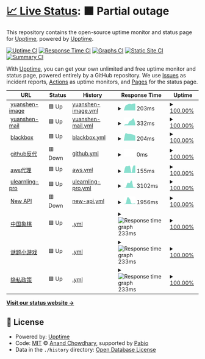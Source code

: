 # [📈 Live Status](https://hawkeye.909333.xyz): <!--live status--> **🟧 Partial outage**

This repository contains the open-source uptime monitor and status page for [Upptime](https://upptime.js.org), powered by [Upptime](https://github.com/upptime/upptime).

[![Uptime CI](https://github.com/hamster-yhz/Hawkeye-surveillance/workflows/Uptime%20CI/badge.svg)](https://github.com/hamster-yhz/Hawkeye-surveillance/actions?query=workflow%3A%22Uptime+CI%22)
[![Response Time CI](https://github.com/hamster-yhz/Hawkeye-surveillance/workflows/Response%20Time%20CI/badge.svg)](https://github.com/hamster-yhz/Hawkeye-surveillance/actions?query=workflow%3A%22Response+Time+CI%22)
[![Graphs CI](https://github.com/hamster-yhz/Hawkeye-surveillance/workflows/Graphs%20CI/badge.svg)](https://github.com/hamster-yhz/Hawkeye-surveillance/actions?query=workflow%3A%22Graphs+CI%22)
[![Static Site CI](https://github.com/hamster-yhz/Hawkeye-surveillance/workflows/Static%20Site%20CI/badge.svg)](https://github.com/hamster-yhz/Hawkeye-surveillance/actions?query=workflow%3A%22Static+Site+CI%22)
[![Summary CI](https://github.com/hamster-yhz/Hawkeye-surveillance/workflows/Summary%20CI/badge.svg)](https://github.com/hamster-yhz/Hawkeye-surveillance/actions?query=workflow%3A%22Summary+CI%22)

With [Upptime](https://upptime.js.org), you can get your own unlimited and free uptime monitor and status page, powered entirely by a GitHub repository. We use [Issues](https://github.com/upptime/upptime/issues) as incident reports, [Actions](https://github.com/hamster-yhz/Hawkeye-surveillance/actions) as uptime monitors, and [Pages](https://hawkeye.909333.xyz) for the status page.

<!--start: status pages-->
<!-- This summary is generated by Upptime (https://github.com/upptime/upptime) -->
<!-- Do not edit this manually, your changes will be overwritten -->
<!-- prettier-ignore -->
| URL | Status | History | Response Time | Uptime |
| --- | ------ | ------- | ------------- | ------ |
| <img alt="" src="https://icons.duckduckgo.com/ip3/yuanshen-image.909333.xyz.ico" height="13"> [yuanshen-image](http://yuanshen-image.909333.xyz/) | 🟩 Up | [yuanshen-image.yml](https://github.com/hamster-yhz/Hawkeye-surveillance/commits/HEAD/history/yuanshen-image.yml) | <details><summary><img alt="Response time graph" src="./graphs/yuanshen-image/response-time-week.png" height="20"> 203ms</summary><br><a href="https://hawkeye.909333.xyz/history/yuanshen-image"><img alt="Response time 220" src="https://img.shields.io/endpoint?url=https%3A%2F%2Fraw.githubusercontent.com%2Fhamster-yhz%2FHawkeye-surveillance%2FHEAD%2Fapi%2Fyuanshen-image%2Fresponse-time.json"></a><br><a href="https://hawkeye.909333.xyz/history/yuanshen-image"><img alt="24-hour response time 224" src="https://img.shields.io/endpoint?url=https%3A%2F%2Fraw.githubusercontent.com%2Fhamster-yhz%2FHawkeye-surveillance%2FHEAD%2Fapi%2Fyuanshen-image%2Fresponse-time-day.json"></a><br><a href="https://hawkeye.909333.xyz/history/yuanshen-image"><img alt="7-day response time 203" src="https://img.shields.io/endpoint?url=https%3A%2F%2Fraw.githubusercontent.com%2Fhamster-yhz%2FHawkeye-surveillance%2FHEAD%2Fapi%2Fyuanshen-image%2Fresponse-time-week.json"></a><br><a href="https://hawkeye.909333.xyz/history/yuanshen-image"><img alt="30-day response time 229" src="https://img.shields.io/endpoint?url=https%3A%2F%2Fraw.githubusercontent.com%2Fhamster-yhz%2FHawkeye-surveillance%2FHEAD%2Fapi%2Fyuanshen-image%2Fresponse-time-month.json"></a><br><a href="https://hawkeye.909333.xyz/history/yuanshen-image"><img alt="1-year response time 220" src="https://img.shields.io/endpoint?url=https%3A%2F%2Fraw.githubusercontent.com%2Fhamster-yhz%2FHawkeye-surveillance%2FHEAD%2Fapi%2Fyuanshen-image%2Fresponse-time-year.json"></a></details> | <details><summary><a href="https://hawkeye.909333.xyz/history/yuanshen-image">100.00%</a></summary><a href="https://hawkeye.909333.xyz/history/yuanshen-image"><img alt="All-time uptime 100.00%" src="https://img.shields.io/endpoint?url=https%3A%2F%2Fraw.githubusercontent.com%2Fhamster-yhz%2FHawkeye-surveillance%2FHEAD%2Fapi%2Fyuanshen-image%2Fuptime.json"></a><br><a href="https://hawkeye.909333.xyz/history/yuanshen-image"><img alt="24-hour uptime 100.00%" src="https://img.shields.io/endpoint?url=https%3A%2F%2Fraw.githubusercontent.com%2Fhamster-yhz%2FHawkeye-surveillance%2FHEAD%2Fapi%2Fyuanshen-image%2Fuptime-day.json"></a><br><a href="https://hawkeye.909333.xyz/history/yuanshen-image"><img alt="7-day uptime 100.00%" src="https://img.shields.io/endpoint?url=https%3A%2F%2Fraw.githubusercontent.com%2Fhamster-yhz%2FHawkeye-surveillance%2FHEAD%2Fapi%2Fyuanshen-image%2Fuptime-week.json"></a><br><a href="https://hawkeye.909333.xyz/history/yuanshen-image"><img alt="30-day uptime 100.00%" src="https://img.shields.io/endpoint?url=https%3A%2F%2Fraw.githubusercontent.com%2Fhamster-yhz%2FHawkeye-surveillance%2FHEAD%2Fapi%2Fyuanshen-image%2Fuptime-month.json"></a><br><a href="https://hawkeye.909333.xyz/history/yuanshen-image"><img alt="1-year uptime 100.00%" src="https://img.shields.io/endpoint?url=https%3A%2F%2Fraw.githubusercontent.com%2Fhamster-yhz%2FHawkeye-surveillance%2FHEAD%2Fapi%2Fyuanshen-image%2Fuptime-year.json"></a></details>
| <img alt="" src="https://icons.duckduckgo.com/ip3/mail.909333.xyz.ico" height="13"> [yuanshen-mail](https://mail.909333.xyz/) | 🟩 Up | [yuanshen-mail.yml](https://github.com/hamster-yhz/Hawkeye-surveillance/commits/HEAD/history/yuanshen-mail.yml) | <details><summary><img alt="Response time graph" src="./graphs/yuanshen-mail/response-time-week.png" height="20"> 332ms</summary><br><a href="https://hawkeye.909333.xyz/history/yuanshen-mail"><img alt="Response time 506" src="https://img.shields.io/endpoint?url=https%3A%2F%2Fraw.githubusercontent.com%2Fhamster-yhz%2FHawkeye-surveillance%2FHEAD%2Fapi%2Fyuanshen-mail%2Fresponse-time.json"></a><br><a href="https://hawkeye.909333.xyz/history/yuanshen-mail"><img alt="24-hour response time 130" src="https://img.shields.io/endpoint?url=https%3A%2F%2Fraw.githubusercontent.com%2Fhamster-yhz%2FHawkeye-surveillance%2FHEAD%2Fapi%2Fyuanshen-mail%2Fresponse-time-day.json"></a><br><a href="https://hawkeye.909333.xyz/history/yuanshen-mail"><img alt="7-day response time 332" src="https://img.shields.io/endpoint?url=https%3A%2F%2Fraw.githubusercontent.com%2Fhamster-yhz%2FHawkeye-surveillance%2FHEAD%2Fapi%2Fyuanshen-mail%2Fresponse-time-week.json"></a><br><a href="https://hawkeye.909333.xyz/history/yuanshen-mail"><img alt="30-day response time 506" src="https://img.shields.io/endpoint?url=https%3A%2F%2Fraw.githubusercontent.com%2Fhamster-yhz%2FHawkeye-surveillance%2FHEAD%2Fapi%2Fyuanshen-mail%2Fresponse-time-month.json"></a><br><a href="https://hawkeye.909333.xyz/history/yuanshen-mail"><img alt="1-year response time 506" src="https://img.shields.io/endpoint?url=https%3A%2F%2Fraw.githubusercontent.com%2Fhamster-yhz%2FHawkeye-surveillance%2FHEAD%2Fapi%2Fyuanshen-mail%2Fresponse-time-year.json"></a></details> | <details><summary><a href="https://hawkeye.909333.xyz/history/yuanshen-mail">100.00%</a></summary><a href="https://hawkeye.909333.xyz/history/yuanshen-mail"><img alt="All-time uptime 100.00%" src="https://img.shields.io/endpoint?url=https%3A%2F%2Fraw.githubusercontent.com%2Fhamster-yhz%2FHawkeye-surveillance%2FHEAD%2Fapi%2Fyuanshen-mail%2Fuptime.json"></a><br><a href="https://hawkeye.909333.xyz/history/yuanshen-mail"><img alt="24-hour uptime 100.00%" src="https://img.shields.io/endpoint?url=https%3A%2F%2Fraw.githubusercontent.com%2Fhamster-yhz%2FHawkeye-surveillance%2FHEAD%2Fapi%2Fyuanshen-mail%2Fuptime-day.json"></a><br><a href="https://hawkeye.909333.xyz/history/yuanshen-mail"><img alt="7-day uptime 100.00%" src="https://img.shields.io/endpoint?url=https%3A%2F%2Fraw.githubusercontent.com%2Fhamster-yhz%2FHawkeye-surveillance%2FHEAD%2Fapi%2Fyuanshen-mail%2Fuptime-week.json"></a><br><a href="https://hawkeye.909333.xyz/history/yuanshen-mail"><img alt="30-day uptime 100.00%" src="https://img.shields.io/endpoint?url=https%3A%2F%2Fraw.githubusercontent.com%2Fhamster-yhz%2FHawkeye-surveillance%2FHEAD%2Fapi%2Fyuanshen-mail%2Fuptime-month.json"></a><br><a href="https://hawkeye.909333.xyz/history/yuanshen-mail"><img alt="1-year uptime 100.00%" src="https://img.shields.io/endpoint?url=https%3A%2F%2Fraw.githubusercontent.com%2Fhamster-yhz%2FHawkeye-surveillance%2FHEAD%2Fapi%2Fyuanshen-mail%2Fuptime-year.json"></a></details>
| <img alt="" src="https://icons.duckduckgo.com/ip3/blackbox.655353.xyz.ico" height="13"> [blackbox](http://blackbox.655353.xyz/) | 🟩 Up | [blackbox.yml](https://github.com/hamster-yhz/Hawkeye-surveillance/commits/HEAD/history/blackbox.yml) | <details><summary><img alt="Response time graph" src="./graphs/blackbox/response-time-week.png" height="20"> 204ms</summary><br><a href="https://hawkeye.909333.xyz/history/blackbox"><img alt="Response time 279" src="https://img.shields.io/endpoint?url=https%3A%2F%2Fraw.githubusercontent.com%2Fhamster-yhz%2FHawkeye-surveillance%2FHEAD%2Fapi%2Fblackbox%2Fresponse-time.json"></a><br><a href="https://hawkeye.909333.xyz/history/blackbox"><img alt="24-hour response time 155" src="https://img.shields.io/endpoint?url=https%3A%2F%2Fraw.githubusercontent.com%2Fhamster-yhz%2FHawkeye-surveillance%2FHEAD%2Fapi%2Fblackbox%2Fresponse-time-day.json"></a><br><a href="https://hawkeye.909333.xyz/history/blackbox"><img alt="7-day response time 204" src="https://img.shields.io/endpoint?url=https%3A%2F%2Fraw.githubusercontent.com%2Fhamster-yhz%2FHawkeye-surveillance%2FHEAD%2Fapi%2Fblackbox%2Fresponse-time-week.json"></a><br><a href="https://hawkeye.909333.xyz/history/blackbox"><img alt="30-day response time 304" src="https://img.shields.io/endpoint?url=https%3A%2F%2Fraw.githubusercontent.com%2Fhamster-yhz%2FHawkeye-surveillance%2FHEAD%2Fapi%2Fblackbox%2Fresponse-time-month.json"></a><br><a href="https://hawkeye.909333.xyz/history/blackbox"><img alt="1-year response time 279" src="https://img.shields.io/endpoint?url=https%3A%2F%2Fraw.githubusercontent.com%2Fhamster-yhz%2FHawkeye-surveillance%2FHEAD%2Fapi%2Fblackbox%2Fresponse-time-year.json"></a></details> | <details><summary><a href="https://hawkeye.909333.xyz/history/blackbox">100.00%</a></summary><a href="https://hawkeye.909333.xyz/history/blackbox"><img alt="All-time uptime 100.00%" src="https://img.shields.io/endpoint?url=https%3A%2F%2Fraw.githubusercontent.com%2Fhamster-yhz%2FHawkeye-surveillance%2FHEAD%2Fapi%2Fblackbox%2Fuptime.json"></a><br><a href="https://hawkeye.909333.xyz/history/blackbox"><img alt="24-hour uptime 100.00%" src="https://img.shields.io/endpoint?url=https%3A%2F%2Fraw.githubusercontent.com%2Fhamster-yhz%2FHawkeye-surveillance%2FHEAD%2Fapi%2Fblackbox%2Fuptime-day.json"></a><br><a href="https://hawkeye.909333.xyz/history/blackbox"><img alt="7-day uptime 100.00%" src="https://img.shields.io/endpoint?url=https%3A%2F%2Fraw.githubusercontent.com%2Fhamster-yhz%2FHawkeye-surveillance%2FHEAD%2Fapi%2Fblackbox%2Fuptime-week.json"></a><br><a href="https://hawkeye.909333.xyz/history/blackbox"><img alt="30-day uptime 100.00%" src="https://img.shields.io/endpoint?url=https%3A%2F%2Fraw.githubusercontent.com%2Fhamster-yhz%2FHawkeye-surveillance%2FHEAD%2Fapi%2Fblackbox%2Fuptime-month.json"></a><br><a href="https://hawkeye.909333.xyz/history/blackbox"><img alt="1-year uptime 100.00%" src="https://img.shields.io/endpoint?url=https%3A%2F%2Fraw.githubusercontent.com%2Fhamster-yhz%2FHawkeye-surveillance%2FHEAD%2Fapi%2Fblackbox%2Fuptime-year.json"></a></details>
| <img alt="" src="https://icons.duckduckgo.com/ip3/github.909333.xyz.ico" height="13"> [github反代](http://github.909333.xyz/) | 🟥 Down | [github.yml](https://github.com/hamster-yhz/Hawkeye-surveillance/commits/HEAD/history/github.yml) | <details><summary><img alt="Response time graph" src="./graphs/github/response-time-week.png" height="20"> 0ms</summary><br><a href="https://hawkeye.909333.xyz/history/github"><img alt="Response time 416" src="https://img.shields.io/endpoint?url=https%3A%2F%2Fraw.githubusercontent.com%2Fhamster-yhz%2FHawkeye-surveillance%2FHEAD%2Fapi%2Fgithub%2Fresponse-time.json"></a><br><a href="https://hawkeye.909333.xyz/history/github"><img alt="24-hour response time 0" src="https://img.shields.io/endpoint?url=https%3A%2F%2Fraw.githubusercontent.com%2Fhamster-yhz%2FHawkeye-surveillance%2FHEAD%2Fapi%2Fgithub%2Fresponse-time-day.json"></a><br><a href="https://hawkeye.909333.xyz/history/github"><img alt="7-day response time 0" src="https://img.shields.io/endpoint?url=https%3A%2F%2Fraw.githubusercontent.com%2Fhamster-yhz%2FHawkeye-surveillance%2FHEAD%2Fapi%2Fgithub%2Fresponse-time-week.json"></a><br><a href="https://hawkeye.909333.xyz/history/github"><img alt="30-day response time 477" src="https://img.shields.io/endpoint?url=https%3A%2F%2Fraw.githubusercontent.com%2Fhamster-yhz%2FHawkeye-surveillance%2FHEAD%2Fapi%2Fgithub%2Fresponse-time-month.json"></a><br><a href="https://hawkeye.909333.xyz/history/github"><img alt="1-year response time 416" src="https://img.shields.io/endpoint?url=https%3A%2F%2Fraw.githubusercontent.com%2Fhamster-yhz%2FHawkeye-surveillance%2FHEAD%2Fapi%2Fgithub%2Fresponse-time-year.json"></a></details> | <details><summary><a href="https://hawkeye.909333.xyz/history/github">100.00%</a></summary><a href="https://hawkeye.909333.xyz/history/github"><img alt="All-time uptime 100.00%" src="https://img.shields.io/endpoint?url=https%3A%2F%2Fraw.githubusercontent.com%2Fhamster-yhz%2FHawkeye-surveillance%2FHEAD%2Fapi%2Fgithub%2Fuptime.json"></a><br><a href="https://hawkeye.909333.xyz/history/github"><img alt="24-hour uptime 100.00%" src="https://img.shields.io/endpoint?url=https%3A%2F%2Fraw.githubusercontent.com%2Fhamster-yhz%2FHawkeye-surveillance%2FHEAD%2Fapi%2Fgithub%2Fuptime-day.json"></a><br><a href="https://hawkeye.909333.xyz/history/github"><img alt="7-day uptime 100.00%" src="https://img.shields.io/endpoint?url=https%3A%2F%2Fraw.githubusercontent.com%2Fhamster-yhz%2FHawkeye-surveillance%2FHEAD%2Fapi%2Fgithub%2Fuptime-week.json"></a><br><a href="https://hawkeye.909333.xyz/history/github"><img alt="30-day uptime 100.00%" src="https://img.shields.io/endpoint?url=https%3A%2F%2Fraw.githubusercontent.com%2Fhamster-yhz%2FHawkeye-surveillance%2FHEAD%2Fapi%2Fgithub%2Fuptime-month.json"></a><br><a href="https://hawkeye.909333.xyz/history/github"><img alt="1-year uptime 100.00%" src="https://img.shields.io/endpoint?url=https%3A%2F%2Fraw.githubusercontent.com%2Fhamster-yhz%2FHawkeye-surveillance%2FHEAD%2Fapi%2Fgithub%2Fuptime-year.json"></a></details>
| <img alt="" src="https://icons.duckduckgo.com/ip3/52.53.225.188.ico" height="13"> [aws代理](http://52.53.225.188:8848/panel/) | 🟩 Up | [aws.yml](https://github.com/hamster-yhz/Hawkeye-surveillance/commits/HEAD/history/aws.yml) | <details><summary><img alt="Response time graph" src="./graphs/aws/response-time-week.png" height="20"> 155ms</summary><br><a href="https://hawkeye.909333.xyz/history/aws"><img alt="Response time 137" src="https://img.shields.io/endpoint?url=https%3A%2F%2Fraw.githubusercontent.com%2Fhamster-yhz%2FHawkeye-surveillance%2FHEAD%2Fapi%2Faws%2Fresponse-time.json"></a><br><a href="https://hawkeye.909333.xyz/history/aws"><img alt="24-hour response time 194" src="https://img.shields.io/endpoint?url=https%3A%2F%2Fraw.githubusercontent.com%2Fhamster-yhz%2FHawkeye-surveillance%2FHEAD%2Fapi%2Faws%2Fresponse-time-day.json"></a><br><a href="https://hawkeye.909333.xyz/history/aws"><img alt="7-day response time 155" src="https://img.shields.io/endpoint?url=https%3A%2F%2Fraw.githubusercontent.com%2Fhamster-yhz%2FHawkeye-surveillance%2FHEAD%2Fapi%2Faws%2Fresponse-time-week.json"></a><br><a href="https://hawkeye.909333.xyz/history/aws"><img alt="30-day response time 130" src="https://img.shields.io/endpoint?url=https%3A%2F%2Fraw.githubusercontent.com%2Fhamster-yhz%2FHawkeye-surveillance%2FHEAD%2Fapi%2Faws%2Fresponse-time-month.json"></a><br><a href="https://hawkeye.909333.xyz/history/aws"><img alt="1-year response time 137" src="https://img.shields.io/endpoint?url=https%3A%2F%2Fraw.githubusercontent.com%2Fhamster-yhz%2FHawkeye-surveillance%2FHEAD%2Fapi%2Faws%2Fresponse-time-year.json"></a></details> | <details><summary><a href="https://hawkeye.909333.xyz/history/aws">100.00%</a></summary><a href="https://hawkeye.909333.xyz/history/aws"><img alt="All-time uptime 100.00%" src="https://img.shields.io/endpoint?url=https%3A%2F%2Fraw.githubusercontent.com%2Fhamster-yhz%2FHawkeye-surveillance%2FHEAD%2Fapi%2Faws%2Fuptime.json"></a><br><a href="https://hawkeye.909333.xyz/history/aws"><img alt="24-hour uptime 100.00%" src="https://img.shields.io/endpoint?url=https%3A%2F%2Fraw.githubusercontent.com%2Fhamster-yhz%2FHawkeye-surveillance%2FHEAD%2Fapi%2Faws%2Fuptime-day.json"></a><br><a href="https://hawkeye.909333.xyz/history/aws"><img alt="7-day uptime 100.00%" src="https://img.shields.io/endpoint?url=https%3A%2F%2Fraw.githubusercontent.com%2Fhamster-yhz%2FHawkeye-surveillance%2FHEAD%2Fapi%2Faws%2Fuptime-week.json"></a><br><a href="https://hawkeye.909333.xyz/history/aws"><img alt="30-day uptime 100.00%" src="https://img.shields.io/endpoint?url=https%3A%2F%2Fraw.githubusercontent.com%2Fhamster-yhz%2FHawkeye-surveillance%2FHEAD%2Fapi%2Faws%2Fuptime-month.json"></a><br><a href="https://hawkeye.909333.xyz/history/aws"><img alt="1-year uptime 100.00%" src="https://img.shields.io/endpoint?url=https%3A%2F%2Fraw.githubusercontent.com%2Fhamster-yhz%2FHawkeye-surveillance%2FHEAD%2Fapi%2Faws%2Fuptime-year.json"></a></details>
| <img alt="" src="https://icons.duckduckgo.com/ip3/ulearnling-pro.ai4good.dpdns.org.ico" height="13"> [ulearnling-pro](http://ulearnling-pro.ai4good.dpdns.org/) | 🟩 Up | [ulearnling-pro.yml](https://github.com/hamster-yhz/Hawkeye-surveillance/commits/HEAD/history/ulearnling-pro.yml) | <details><summary><img alt="Response time graph" src="./graphs/ulearnling-pro/response-time-week.png" height="20"> 3102ms</summary><br><a href="https://hawkeye.909333.xyz/history/ulearnling-pro"><img alt="Response time 2708" src="https://img.shields.io/endpoint?url=https%3A%2F%2Fraw.githubusercontent.com%2Fhamster-yhz%2FHawkeye-surveillance%2FHEAD%2Fapi%2Fulearnling-pro%2Fresponse-time.json"></a><br><a href="https://hawkeye.909333.xyz/history/ulearnling-pro"><img alt="24-hour response time 383" src="https://img.shields.io/endpoint?url=https%3A%2F%2Fraw.githubusercontent.com%2Fhamster-yhz%2FHawkeye-surveillance%2FHEAD%2Fapi%2Fulearnling-pro%2Fresponse-time-day.json"></a><br><a href="https://hawkeye.909333.xyz/history/ulearnling-pro"><img alt="7-day response time 3102" src="https://img.shields.io/endpoint?url=https%3A%2F%2Fraw.githubusercontent.com%2Fhamster-yhz%2FHawkeye-surveillance%2FHEAD%2Fapi%2Fulearnling-pro%2Fresponse-time-week.json"></a><br><a href="https://hawkeye.909333.xyz/history/ulearnling-pro"><img alt="30-day response time 2990" src="https://img.shields.io/endpoint?url=https%3A%2F%2Fraw.githubusercontent.com%2Fhamster-yhz%2FHawkeye-surveillance%2FHEAD%2Fapi%2Fulearnling-pro%2Fresponse-time-month.json"></a><br><a href="https://hawkeye.909333.xyz/history/ulearnling-pro"><img alt="1-year response time 2708" src="https://img.shields.io/endpoint?url=https%3A%2F%2Fraw.githubusercontent.com%2Fhamster-yhz%2FHawkeye-surveillance%2FHEAD%2Fapi%2Fulearnling-pro%2Fresponse-time-year.json"></a></details> | <details><summary><a href="https://hawkeye.909333.xyz/history/ulearnling-pro">100.00%</a></summary><a href="https://hawkeye.909333.xyz/history/ulearnling-pro"><img alt="All-time uptime 100.00%" src="https://img.shields.io/endpoint?url=https%3A%2F%2Fraw.githubusercontent.com%2Fhamster-yhz%2FHawkeye-surveillance%2FHEAD%2Fapi%2Fulearnling-pro%2Fuptime.json"></a><br><a href="https://hawkeye.909333.xyz/history/ulearnling-pro"><img alt="24-hour uptime 100.00%" src="https://img.shields.io/endpoint?url=https%3A%2F%2Fraw.githubusercontent.com%2Fhamster-yhz%2FHawkeye-surveillance%2FHEAD%2Fapi%2Fulearnling-pro%2Fuptime-day.json"></a><br><a href="https://hawkeye.909333.xyz/history/ulearnling-pro"><img alt="7-day uptime 100.00%" src="https://img.shields.io/endpoint?url=https%3A%2F%2Fraw.githubusercontent.com%2Fhamster-yhz%2FHawkeye-surveillance%2FHEAD%2Fapi%2Fulearnling-pro%2Fuptime-week.json"></a><br><a href="https://hawkeye.909333.xyz/history/ulearnling-pro"><img alt="30-day uptime 100.00%" src="https://img.shields.io/endpoint?url=https%3A%2F%2Fraw.githubusercontent.com%2Fhamster-yhz%2FHawkeye-surveillance%2FHEAD%2Fapi%2Fulearnling-pro%2Fuptime-month.json"></a><br><a href="https://hawkeye.909333.xyz/history/ulearnling-pro"><img alt="1-year uptime 100.00%" src="https://img.shields.io/endpoint?url=https%3A%2F%2Fraw.githubusercontent.com%2Fhamster-yhz%2FHawkeye-surveillance%2FHEAD%2Fapi%2Fulearnling-pro%2Fuptime-year.json"></a></details>
| <img alt="" src="https://icons.duckduckgo.com/ip3/veloera.ai4good.dpdns.org.ico" height="13"> [New API](http://veloera.ai4good.dpdns.org/) | 🟥 Down | [new-api.yml](https://github.com/hamster-yhz/Hawkeye-surveillance/commits/HEAD/history/new-api.yml) | <details><summary><img alt="Response time graph" src="./graphs/new-api/response-time-week.png" height="20"> 1956ms</summary><br><a href="https://hawkeye.909333.xyz/history/new-api"><img alt="Response time 2003" src="https://img.shields.io/endpoint?url=https%3A%2F%2Fraw.githubusercontent.com%2Fhamster-yhz%2FHawkeye-surveillance%2FHEAD%2Fapi%2Fnew-api%2Fresponse-time.json"></a><br><a href="https://hawkeye.909333.xyz/history/new-api"><img alt="24-hour response time 609" src="https://img.shields.io/endpoint?url=https%3A%2F%2Fraw.githubusercontent.com%2Fhamster-yhz%2FHawkeye-surveillance%2FHEAD%2Fapi%2Fnew-api%2Fresponse-time-day.json"></a><br><a href="https://hawkeye.909333.xyz/history/new-api"><img alt="7-day response time 1956" src="https://img.shields.io/endpoint?url=https%3A%2F%2Fraw.githubusercontent.com%2Fhamster-yhz%2FHawkeye-surveillance%2FHEAD%2Fapi%2Fnew-api%2Fresponse-time-week.json"></a><br><a href="https://hawkeye.909333.xyz/history/new-api"><img alt="30-day response time 2309" src="https://img.shields.io/endpoint?url=https%3A%2F%2Fraw.githubusercontent.com%2Fhamster-yhz%2FHawkeye-surveillance%2FHEAD%2Fapi%2Fnew-api%2Fresponse-time-month.json"></a><br><a href="https://hawkeye.909333.xyz/history/new-api"><img alt="1-year response time 2003" src="https://img.shields.io/endpoint?url=https%3A%2F%2Fraw.githubusercontent.com%2Fhamster-yhz%2FHawkeye-surveillance%2FHEAD%2Fapi%2Fnew-api%2Fresponse-time-year.json"></a></details> | <details><summary><a href="https://hawkeye.909333.xyz/history/new-api">100.00%</a></summary><a href="https://hawkeye.909333.xyz/history/new-api"><img alt="All-time uptime 100.00%" src="https://img.shields.io/endpoint?url=https%3A%2F%2Fraw.githubusercontent.com%2Fhamster-yhz%2FHawkeye-surveillance%2FHEAD%2Fapi%2Fnew-api%2Fuptime.json"></a><br><a href="https://hawkeye.909333.xyz/history/new-api"><img alt="24-hour uptime 100.00%" src="https://img.shields.io/endpoint?url=https%3A%2F%2Fraw.githubusercontent.com%2Fhamster-yhz%2FHawkeye-surveillance%2FHEAD%2Fapi%2Fnew-api%2Fuptime-day.json"></a><br><a href="https://hawkeye.909333.xyz/history/new-api"><img alt="7-day uptime 100.00%" src="https://img.shields.io/endpoint?url=https%3A%2F%2Fraw.githubusercontent.com%2Fhamster-yhz%2FHawkeye-surveillance%2FHEAD%2Fapi%2Fnew-api%2Fuptime-week.json"></a><br><a href="https://hawkeye.909333.xyz/history/new-api"><img alt="30-day uptime 100.00%" src="https://img.shields.io/endpoint?url=https%3A%2F%2Fraw.githubusercontent.com%2Fhamster-yhz%2FHawkeye-surveillance%2FHEAD%2Fapi%2Fnew-api%2Fuptime-month.json"></a><br><a href="https://hawkeye.909333.xyz/history/new-api"><img alt="1-year uptime 100.00%" src="https://img.shields.io/endpoint?url=https%3A%2F%2Fraw.githubusercontent.com%2Fhamster-yhz%2FHawkeye-surveillance%2FHEAD%2Fapi%2Fnew-api%2Fuptime-year.json"></a></details>
| <img alt="" src="https://icons.duckduckgo.com/ip3/chinese-chess.655353.xyz.ico" height="13"> [中国象棋](http://chinese-chess.655353.xyz/) | 🟩 Up | [.yml](https://github.com/hamster-yhz/Hawkeye-surveillance/commits/HEAD/history/.yml) | <details><summary><img alt="Response time graph" src="./graphs//response-time-week.png" height="20"> 233ms</summary><br><a href="https://hawkeye.909333.xyz/history/"><img alt="Response time 223" src="https://img.shields.io/endpoint?url=https%3A%2F%2Fraw.githubusercontent.com%2Fhamster-yhz%2FHawkeye-surveillance%2FHEAD%2Fapi%2F%2Fresponse-time.json"></a><br><a href="https://hawkeye.909333.xyz/history/"><img alt="24-hour response time 194" src="https://img.shields.io/endpoint?url=https%3A%2F%2Fraw.githubusercontent.com%2Fhamster-yhz%2FHawkeye-surveillance%2FHEAD%2Fapi%2F%2Fresponse-time-day.json"></a><br><a href="https://hawkeye.909333.xyz/history/"><img alt="7-day response time 233" src="https://img.shields.io/endpoint?url=https%3A%2F%2Fraw.githubusercontent.com%2Fhamster-yhz%2FHawkeye-surveillance%2FHEAD%2Fapi%2F%2Fresponse-time-week.json"></a><br><a href="https://hawkeye.909333.xyz/history/"><img alt="30-day response time 225" src="https://img.shields.io/endpoint?url=https%3A%2F%2Fraw.githubusercontent.com%2Fhamster-yhz%2FHawkeye-surveillance%2FHEAD%2Fapi%2F%2Fresponse-time-month.json"></a><br><a href="https://hawkeye.909333.xyz/history/"><img alt="1-year response time 223" src="https://img.shields.io/endpoint?url=https%3A%2F%2Fraw.githubusercontent.com%2Fhamster-yhz%2FHawkeye-surveillance%2FHEAD%2Fapi%2F%2Fresponse-time-year.json"></a></details> | <details><summary><a href="https://hawkeye.909333.xyz/history/">100.00%</a></summary><a href="https://hawkeye.909333.xyz/history/"><img alt="All-time uptime 100.00%" src="https://img.shields.io/endpoint?url=https%3A%2F%2Fraw.githubusercontent.com%2Fhamster-yhz%2FHawkeye-surveillance%2FHEAD%2Fapi%2F%2Fuptime.json"></a><br><a href="https://hawkeye.909333.xyz/history/"><img alt="24-hour uptime 100.00%" src="https://img.shields.io/endpoint?url=https%3A%2F%2Fraw.githubusercontent.com%2Fhamster-yhz%2FHawkeye-surveillance%2FHEAD%2Fapi%2F%2Fuptime-day.json"></a><br><a href="https://hawkeye.909333.xyz/history/"><img alt="7-day uptime 100.00%" src="https://img.shields.io/endpoint?url=https%3A%2F%2Fraw.githubusercontent.com%2Fhamster-yhz%2FHawkeye-surveillance%2FHEAD%2Fapi%2F%2Fuptime-week.json"></a><br><a href="https://hawkeye.909333.xyz/history/"><img alt="30-day uptime 100.00%" src="https://img.shields.io/endpoint?url=https%3A%2F%2Fraw.githubusercontent.com%2Fhamster-yhz%2FHawkeye-surveillance%2FHEAD%2Fapi%2F%2Fuptime-month.json"></a><br><a href="https://hawkeye.909333.xyz/history/"><img alt="1-year uptime 100.00%" src="https://img.shields.io/endpoint?url=https%3A%2F%2Fraw.githubusercontent.com%2Fhamster-yhz%2FHawkeye-surveillance%2FHEAD%2Fapi%2F%2Fuptime-year.json"></a></details>
| <img alt="" src="https://icons.duckduckgo.com/ip3/qushizitiaozhan.655353.xyz.ico" height="13"> [谜题小游戏](http://qushizitiaozhan.655353.xyz/) | 🟩 Up | [.yml](https://github.com/hamster-yhz/Hawkeye-surveillance/commits/HEAD/history/.yml) | <details><summary><img alt="Response time graph" src="./graphs//response-time-week.png" height="20"> 233ms</summary><br><a href="https://hawkeye.909333.xyz/history/"><img alt="Response time 223" src="https://img.shields.io/endpoint?url=https%3A%2F%2Fraw.githubusercontent.com%2Fhamster-yhz%2FHawkeye-surveillance%2FHEAD%2Fapi%2F%2Fresponse-time.json"></a><br><a href="https://hawkeye.909333.xyz/history/"><img alt="24-hour response time 194" src="https://img.shields.io/endpoint?url=https%3A%2F%2Fraw.githubusercontent.com%2Fhamster-yhz%2FHawkeye-surveillance%2FHEAD%2Fapi%2F%2Fresponse-time-day.json"></a><br><a href="https://hawkeye.909333.xyz/history/"><img alt="7-day response time 233" src="https://img.shields.io/endpoint?url=https%3A%2F%2Fraw.githubusercontent.com%2Fhamster-yhz%2FHawkeye-surveillance%2FHEAD%2Fapi%2F%2Fresponse-time-week.json"></a><br><a href="https://hawkeye.909333.xyz/history/"><img alt="30-day response time 225" src="https://img.shields.io/endpoint?url=https%3A%2F%2Fraw.githubusercontent.com%2Fhamster-yhz%2FHawkeye-surveillance%2FHEAD%2Fapi%2F%2Fresponse-time-month.json"></a><br><a href="https://hawkeye.909333.xyz/history/"><img alt="1-year response time 223" src="https://img.shields.io/endpoint?url=https%3A%2F%2Fraw.githubusercontent.com%2Fhamster-yhz%2FHawkeye-surveillance%2FHEAD%2Fapi%2F%2Fresponse-time-year.json"></a></details> | <details><summary><a href="https://hawkeye.909333.xyz/history/">100.00%</a></summary><a href="https://hawkeye.909333.xyz/history/"><img alt="All-time uptime 100.00%" src="https://img.shields.io/endpoint?url=https%3A%2F%2Fraw.githubusercontent.com%2Fhamster-yhz%2FHawkeye-surveillance%2FHEAD%2Fapi%2F%2Fuptime.json"></a><br><a href="https://hawkeye.909333.xyz/history/"><img alt="24-hour uptime 100.00%" src="https://img.shields.io/endpoint?url=https%3A%2F%2Fraw.githubusercontent.com%2Fhamster-yhz%2FHawkeye-surveillance%2FHEAD%2Fapi%2F%2Fuptime-day.json"></a><br><a href="https://hawkeye.909333.xyz/history/"><img alt="7-day uptime 100.00%" src="https://img.shields.io/endpoint?url=https%3A%2F%2Fraw.githubusercontent.com%2Fhamster-yhz%2FHawkeye-surveillance%2FHEAD%2Fapi%2F%2Fuptime-week.json"></a><br><a href="https://hawkeye.909333.xyz/history/"><img alt="30-day uptime 100.00%" src="https://img.shields.io/endpoint?url=https%3A%2F%2Fraw.githubusercontent.com%2Fhamster-yhz%2FHawkeye-surveillance%2FHEAD%2Fapi%2F%2Fuptime-month.json"></a><br><a href="https://hawkeye.909333.xyz/history/"><img alt="1-year uptime 100.00%" src="https://img.shields.io/endpoint?url=https%3A%2F%2Fraw.githubusercontent.com%2Fhamster-yhz%2FHawkeye-surveillance%2FHEAD%2Fapi%2F%2Fuptime-year.json"></a></details>
| <img alt="" src="https://icons.duckduckgo.com/ip3/blackbox-privacy-policy.655353.xyz.ico" height="13"> [隐私政策](http://blackbox-privacy-policy.655353.xyz/privacy-policy) | 🟩 Up | [.yml](https://github.com/hamster-yhz/Hawkeye-surveillance/commits/HEAD/history/.yml) | <details><summary><img alt="Response time graph" src="./graphs//response-time-week.png" height="20"> 233ms</summary><br><a href="https://hawkeye.909333.xyz/history/"><img alt="Response time 223" src="https://img.shields.io/endpoint?url=https%3A%2F%2Fraw.githubusercontent.com%2Fhamster-yhz%2FHawkeye-surveillance%2FHEAD%2Fapi%2F%2Fresponse-time.json"></a><br><a href="https://hawkeye.909333.xyz/history/"><img alt="24-hour response time 194" src="https://img.shields.io/endpoint?url=https%3A%2F%2Fraw.githubusercontent.com%2Fhamster-yhz%2FHawkeye-surveillance%2FHEAD%2Fapi%2F%2Fresponse-time-day.json"></a><br><a href="https://hawkeye.909333.xyz/history/"><img alt="7-day response time 233" src="https://img.shields.io/endpoint?url=https%3A%2F%2Fraw.githubusercontent.com%2Fhamster-yhz%2FHawkeye-surveillance%2FHEAD%2Fapi%2F%2Fresponse-time-week.json"></a><br><a href="https://hawkeye.909333.xyz/history/"><img alt="30-day response time 225" src="https://img.shields.io/endpoint?url=https%3A%2F%2Fraw.githubusercontent.com%2Fhamster-yhz%2FHawkeye-surveillance%2FHEAD%2Fapi%2F%2Fresponse-time-month.json"></a><br><a href="https://hawkeye.909333.xyz/history/"><img alt="1-year response time 223" src="https://img.shields.io/endpoint?url=https%3A%2F%2Fraw.githubusercontent.com%2Fhamster-yhz%2FHawkeye-surveillance%2FHEAD%2Fapi%2F%2Fresponse-time-year.json"></a></details> | <details><summary><a href="https://hawkeye.909333.xyz/history/">100.00%</a></summary><a href="https://hawkeye.909333.xyz/history/"><img alt="All-time uptime 100.00%" src="https://img.shields.io/endpoint?url=https%3A%2F%2Fraw.githubusercontent.com%2Fhamster-yhz%2FHawkeye-surveillance%2FHEAD%2Fapi%2F%2Fuptime.json"></a><br><a href="https://hawkeye.909333.xyz/history/"><img alt="24-hour uptime 100.00%" src="https://img.shields.io/endpoint?url=https%3A%2F%2Fraw.githubusercontent.com%2Fhamster-yhz%2FHawkeye-surveillance%2FHEAD%2Fapi%2F%2Fuptime-day.json"></a><br><a href="https://hawkeye.909333.xyz/history/"><img alt="7-day uptime 100.00%" src="https://img.shields.io/endpoint?url=https%3A%2F%2Fraw.githubusercontent.com%2Fhamster-yhz%2FHawkeye-surveillance%2FHEAD%2Fapi%2F%2Fuptime-week.json"></a><br><a href="https://hawkeye.909333.xyz/history/"><img alt="30-day uptime 100.00%" src="https://img.shields.io/endpoint?url=https%3A%2F%2Fraw.githubusercontent.com%2Fhamster-yhz%2FHawkeye-surveillance%2FHEAD%2Fapi%2F%2Fuptime-month.json"></a><br><a href="https://hawkeye.909333.xyz/history/"><img alt="1-year uptime 100.00%" src="https://img.shields.io/endpoint?url=https%3A%2F%2Fraw.githubusercontent.com%2Fhamster-yhz%2FHawkeye-surveillance%2FHEAD%2Fapi%2F%2Fuptime-year.json"></a></details>

<!--end: status pages-->

[**Visit our status website →**](https://hawkeye.909333.xyz)

## 📄 License

- Powered by: [Upptime](https://github.com/upptime/upptime)
- Code: [MIT](./LICENSE) © [Anand Chowdhary](https://anandchowdhary.com), supported by [Pabio](https://pabio.com)
- Data in the `./history` directory: [Open Database License](https://opendatacommons.org/licenses/odbl/1-0/)
